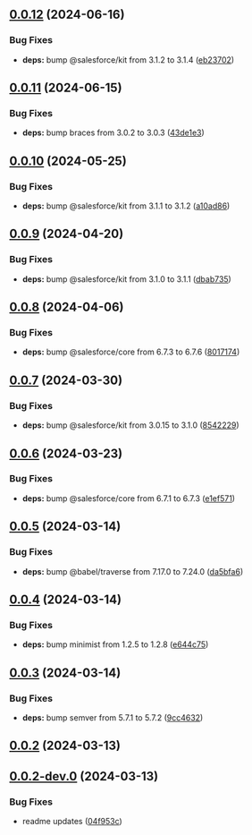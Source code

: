 ## [0.0.12](https://github.com/salesforcecli/test-library-release/compare/0.0.11...0.0.12) (2024-06-16)


### Bug Fixes

* **deps:** bump @salesforce/kit from 3.1.2 to 3.1.4 ([eb23702](https://github.com/salesforcecli/test-library-release/commit/eb23702feb87573460a91d5c9cadd3d91e2393ec))



## [0.0.11](https://github.com/salesforcecli/test-library-release/compare/0.0.10...0.0.11) (2024-06-15)


### Bug Fixes

* **deps:** bump braces from 3.0.2 to 3.0.3 ([43de1e3](https://github.com/salesforcecli/test-library-release/commit/43de1e3dc770c6b95b7e1e22f0619c1ea32657c9))



## [0.0.10](https://github.com/salesforcecli/test-library-release/compare/0.0.9...0.0.10) (2024-05-25)


### Bug Fixes

* **deps:** bump @salesforce/kit from 3.1.1 to 3.1.2 ([a10ad86](https://github.com/salesforcecli/test-library-release/commit/a10ad8652cc1fe8fc09b70e426fcdd6c6dc1b6a8))



## [0.0.9](https://github.com/salesforcecli/test-library-release/compare/0.0.8...0.0.9) (2024-04-20)


### Bug Fixes

* **deps:** bump @salesforce/kit from 3.1.0 to 3.1.1 ([dbab735](https://github.com/salesforcecli/test-library-release/commit/dbab7356ba5d676755afa8a1cca3a1b557f3c9bd))



## [0.0.8](https://github.com/salesforcecli/test-library-release/compare/0.0.7...0.0.8) (2024-04-06)


### Bug Fixes

* **deps:** bump @salesforce/core from 6.7.3 to 6.7.6 ([8017174](https://github.com/salesforcecli/test-library-release/commit/8017174ed5888b05c7657bc4831a446b81ef1bd8))



## [0.0.7](https://github.com/salesforcecli/test-library-release/compare/0.0.6...0.0.7) (2024-03-30)


### Bug Fixes

* **deps:** bump @salesforce/kit from 3.0.15 to 3.1.0 ([8542229](https://github.com/salesforcecli/test-library-release/commit/8542229592c7df62e4a41b088d7379fc8330e9dc))



## [0.0.6](https://github.com/salesforcecli/test-library-release/compare/0.0.5...0.0.6) (2024-03-23)


### Bug Fixes

* **deps:** bump @salesforce/core from 6.7.1 to 6.7.3 ([e1ef571](https://github.com/salesforcecli/test-library-release/commit/e1ef571b77b69ddaec3253e2fabb093d48453162))



## [0.0.5](https://github.com/salesforcecli/test-library-release/compare/0.0.4...0.0.5) (2024-03-14)


### Bug Fixes

* **deps:** bump @babel/traverse from 7.17.0 to 7.24.0 ([da5bfa6](https://github.com/salesforcecli/test-library-release/commit/da5bfa60d8e0b64b54ec316d766e062eb49155df))



## [0.0.4](https://github.com/salesforcecli/test-library-release/compare/0.0.3...0.0.4) (2024-03-14)


### Bug Fixes

* **deps:** bump minimist from 1.2.5 to 1.2.8 ([e644c75](https://github.com/salesforcecli/test-library-release/commit/e644c755730c5240fe830472e9aed72293b476cd))



## [0.0.3](https://github.com/salesforcecli/test-library-release/compare/0.0.2...0.0.3) (2024-03-14)


### Bug Fixes

* **deps:** bump semver from 5.7.1 to 5.7.2 ([9cc4632](https://github.com/salesforcecli/test-library-release/commit/9cc463209baa012f43677cc523456df20555d798))



## [0.0.2](https://github.com/salesforcecli/test-library-release/compare/0.0.2-dev.0...0.0.2) (2024-03-13)



## [0.0.2-dev.0](https://github.com/salesforcecli/test-library-release/compare/04f953c60731a8b52667b05c2944577c8c7c7a28...0.0.2-dev.0) (2024-03-13)


### Bug Fixes

* readme updates ([04f953c](https://github.com/salesforcecli/test-library-release/commit/04f953c60731a8b52667b05c2944577c8c7c7a28))



